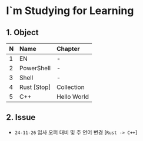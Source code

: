 # I`m Studying for Learning

## 1. Object
| N    | Name        | Chapter     |
| :--- | :---------- | :---------- |
| 1    | EN          | -           |
| 2    | PowerShell  | -           |
| 3    | Shell       | -           |
| 4    | Rust [Stop] | Collection  |
| 5    | C++         | Hello World |

## 2. Issue
* `24-11-26` 입사 오퍼 대비 및 주 언어 변경 [`Rust -> C++`]
